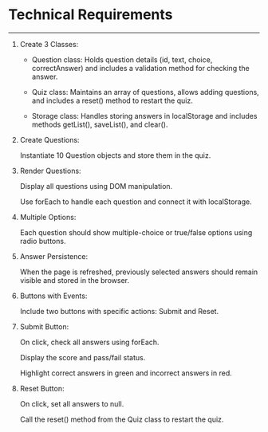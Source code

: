 # Technical Requirements

<hr> 

1. Create 3 Classes:

   * Question class: Holds question details (id, text, choice, correctAnswer) and includes a validation method for checking the answer.

   * Quiz class: Maintains an array of questions, allows adding questions, and includes a reset() method to restart the quiz.

   * Storage class: Handles storing answers in localStorage and includes methods getList(), saveList(), and clear().

2. Create Questions:

    Instantiate 10 Question objects and store them in the quiz.

3.  Render Questions:

    Display all questions using DOM manipulation.

    Use forEach to handle each question and connect it with localStorage.

4. Multiple Options:

    Each question should show multiple-choice or true/false options using radio buttons.

5. Answer Persistence:

    When the page is refreshed, previously selected answers should remain visible and stored in the browser.

6. Buttons with  Events:

    Include two buttons with specific actions: Submit and Reset.

7. Submit Button:

    On click, check all answers using forEach.

    Display the score and pass/fail status.

    Highlight correct answers in green and incorrect answers in red.
 8. Reset Button:

    On click, set all answers to null.

    Call the reset() method from the Quiz class to restart the quiz.
